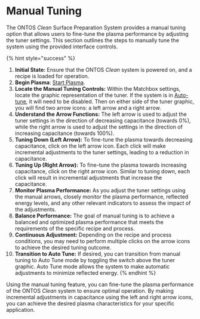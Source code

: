 # Manual Tuning

The ONTOS _Clean_ Surface Preparation System provides a manual tuning option that allows users to fine-tune the plasma performance by adjusting the tuner settings. This section outlines the steps to manually tune the system using the provided interface controls.

{% hint style="success" %}
1. **Initial State:** Ensure that the ONTOS _Clean_ system is powered on, and a recipe is loaded for operation.
2. **Begin Plasma**: [Start Plasma](../operator-mode/running-plasma.md).
3. **Locate the Manual Tuning Controls:** Within the Matchbox settings, locate the graphic representation of the tuner. If the system is in [Auto-tune](auto-tune.md), it will need to be disabled. Then on either side of the tuner graphic, you will find two arrow icons: a left arrow and a right arrow.
4. **Understand the Arrow Functions:** The left arrow is used to adjust the tuner settings in the direction of decreasing capacitance (towards 0%), while the right arrow is used to adjust the settings in the direction of increasing capacitance (towards 100%).
5. **Tuning Down (Left Arrow):** To fine-tune the plasma towards decreasing capacitance, click on the left arrow icon. Each click will make incremental adjustments to the tuner settings, leading to a reduction in capacitance.
6. **Tuning Up (Right Arrow):** To fine-tune the plasma towards increasing capacitance, click on the right arrow icon. Similar to tuning down, each click will result in incremental adjustments that increase the capacitance.
7. **Monitor Plasma Performance:** As you adjust the tuner settings using the manual arrows, closely monitor the plasma performance, reflected energy levels, and any other relevant indicators to assess the impact of the adjustments.
8. **Balance Performance:** The goal of manual tuning is to achieve a balanced and optimized plasma performance that meets the requirements of the specific recipe and process.
9. **Continuous Adjustment:** Depending on the recipe and process conditions, you may need to perform multiple clicks on the arrow icons to achieve the desired tuning outcome.
10. **Transition to Auto Tune:** If desired, you can transition from manual tuning to Auto Tune mode by toggling the switch above the tuner graphic. Auto Tune mode allows the system to make automatic adjustments to minimize reflected energy.
{% endhint %}

Using the manual tuning feature, you can fine-tune the plasma performance of the ONTOS _Clean_ system to ensure optimal operation. By making incremental adjustments in capacitance using the left and right arrow icons, you can achieve the desired plasma characteristics for your specific application.
